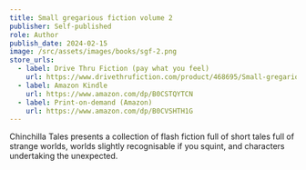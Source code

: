 ```yaml
---
title: Small gregarious fiction volume 2
publisher: Self-published
role: Author
publish_date: 2024-02-15
image: /src/assets/images/books/sgf-2.png
store_urls:
  - label: Drive Thru Fiction (pay what you feel)
    url: https://www.drivethrufiction.com/product/468695/Small-gregarious-fiction-volume-2
  - label: Amazon Kindle
    url: https://www.amazon.com/dp/B0CSTQYTCN
  - label: Print-on-demand (Amazon)
    url: https://www.amazon.com/dp/B0CVSHTH1G
---
```


Chinchilla Tales presents a collection of flash fiction full of short tales full of strange worlds, worlds slightly recognisable if you squint, and characters undertaking the unexpected.